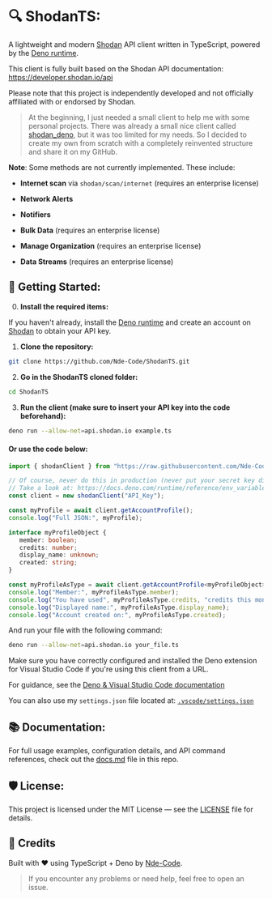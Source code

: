 # 🔍 ShodanTS:

A lightweight and modern [Shodan](https://www.shodan.io/)  API client written in TypeScript, powered by the [Deno runtime](https://deno.land/). 

This client is fully built based on the Shodan API documentation: https://developer.shodan.io/api

Please note that this project is independently developed and not officially affiliated with or endorsed by Shodan. 

> At the beginning, I just needed a small client to help me with some personal projects. There was already a small nice client called [shodan_deno](https://github.com/aldinp16/shodan_deno), but it was too limited for my needs. So I decided to create my own from scratch with a completely reinvented structure and share it on my GitHub.

**Note**:
Some methods are not currently implemented. These include:

- **Internet scan** via `shodan/scan/internet` (requires an enterprise license)

- **Network Alerts**

- **Notifiers**

- **Bulk Data** (requires an enterprise license)

- **Manage Organization** (requires an enterprise license)

- **Data Streams** (requires an enterprise license)

## 🚀 Getting Started:

0. **Install the required items:**

If you haven't already, install the [Deno runtime](https://docs.deno.com/runtime/reference/cli/install/) and create an account on [Shodan](https://account.shodan.io/) to obtain your API key.

1. **Clone the repository:**

```bash
git clone https://github.com/Nde-Code/ShodanTS.git
```

2. **Go in the ShodanTS cloned folder:**

```bash
cd ShodanTS
```

3. **Run the client (make sure to insert your API key into the code beforehand):**

```bash
deno run --allow-net=api.shodan.io example.ts
```

#### Or use the code below:

```ts
import { shodanClient } from "https://raw.githubusercontent.com/Nde-Code/ShodanTS/v3.0.7/mod.ts";

// Of course, never do this in production (never put your secret key directly in the code)!
// Take a look at: https://docs.deno.com/runtime/reference/env_variables/
const client = new shodanClient("API_Key");

const myProfile = await client.getAccountProfile();
console.log("Full JSON:", myProfile);

interface myProfileObject {
   member: boolean;
   credits: number;
   display_name: unknown;
   created: string;
}

const myProfileAsType = await client.getAccountProfile<myProfileObject>();
console.log("Member:", myProfileAsType.member);
console.log("You have used", myProfileAsType.credits, "credits this month.");
console.log("Displayed name:", myProfileAsType.display_name);
console.log("Account created on:", myProfileAsType.created);
```

And run your file with the following command:

```bash
deno run --allow-net=api.shodan.io your_file.ts
```

Make sure you have correctly configured and installed the Deno extension for Visual Studio Code if you're using this client from a URL. 

For guidance, see the [Deno & Visual Studio Code documentation](https://docs.deno.com/runtime/reference/vscode/)

You can also use my `settings.json` file located at: [`.vscode/settings.json`](.vscode/settings.json)

## 📚 Documentation:

For full usage examples, configuration details, and API command references, check out the [docs.md](./docs.md) file in this repo.

## 🛡️ License:

This project is licensed under the MIT License — see the [LICENSE](./LICENSE) file for details.


## 🧠 Credits

Built with ❤️ using TypeScript + Deno by [Nde-Code](https://nde-code.github.io/).

> If you encounter any problems or need help, feel free to open an issue.
